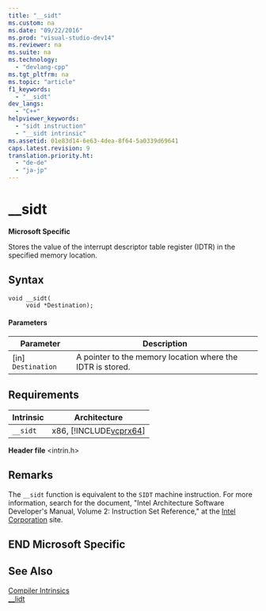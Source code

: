 ```yaml
---
title: "__sidt"
ms.custom: na
ms.date: "09/22/2016"
ms.prod: "visual-studio-dev14"
ms.reviewer: na
ms.suite: na
ms.technology: 
  - "devlang-cpp"
ms.tgt_pltfrm: na
ms.topic: "article"
f1_keywords: 
  - "__sidt"
dev_langs: 
  - "C++"
helpviewer_keywords: 
  - "sidt instruction"
  - "__sidt intrinsic"
ms.assetid: 01e83d14-6e63-4dea-8f64-5a0339d69641
caps.latest.revision: 9
translation.priority.ht: 
  - "de-de"
  - "ja-jp"
---
```

# __sidt
**Microsoft Specific**  
  
 Stores the value of the interrupt descriptor table register (IDTR) in the specified memory location.  
  
## Syntax  
  
```  
void __sidt(  
     void *Destination);  
```  
  
#### Parameters  
  
|Parameter|Description|  
|---------------|-----------------|  
|[in] `Destination`|A pointer to the memory location where the IDTR is stored.|  
  
## Requirements  
  
|Intrinsic|Architecture|  
|---------------|------------------|  
|`__sidt`|x86, [!INCLUDE[vcprx64](../VS_csharp/includes/vcprx64_md.md)]|  
  
 **Header file** <intrin.h>  
  
## Remarks  
 The `__sidt` function is equivalent to the `SIDT` machine instruction. For more information, search for the document, "Intel Architecture Software Developer's Manual, Volume 2: Instruction Set Reference," at the [Intel Corporation](http://go.microsoft.com/fwlink/?LinkId=127) site.  
  
## END Microsoft Specific  
  
## See Also  
 [Compiler Intrinsics](../VS_csharp/compiler-intrinsics.md)   
 [__lidt](../VS_csharp/__lidt.md)